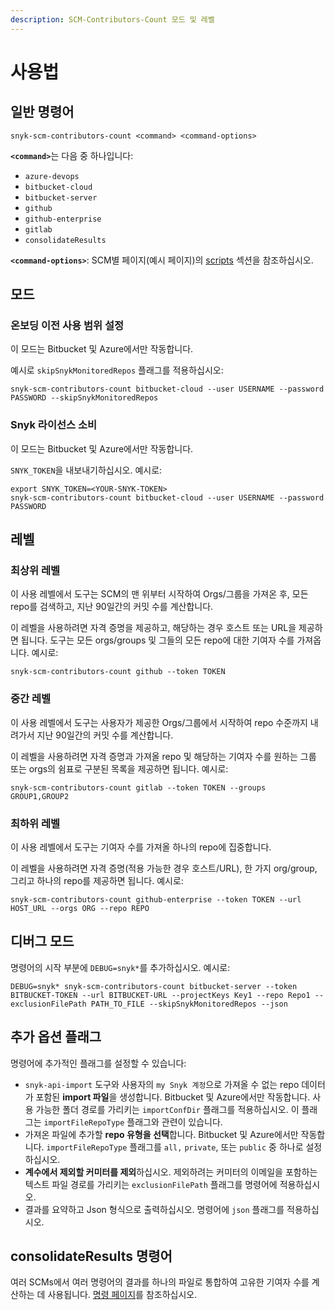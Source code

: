 ```yaml
---
description: SCM-Contributors-Count 모드 및 레벨
---
```


# 사용법

## 일반 명령어

```
snyk-scm-contributors-count <command> <command-options>
```

**`<command>`**&#xB294; 다음 중 하나입니다:

* `azure-devops`
* `bitbucket-cloud`
* `bitbucket-server`
* `github`
* `github-enterprise`
* `gitlab`
* `consolidateResults`

**`<command-options>`**: SCM별 페이지(예시 페이지)의 [scripts](scripts-for-scm-contributors-count/) 섹션을 참조하십시오.

## 모드

### 온보딩 이전 사용 범위 설정

이 모드는 Bitbucket 및 Azure에서만 작동합니다.

예시로 `skipSnykMonitoredRepos` 플래그를 적용하십시오:

```
snyk-scm-contributors-count bitbucket-cloud --user USERNAME --password PASSWORD --skipSnykMonitoredRepos
```

### Snyk 라이선스 소비

이 모드는 Bitbucket 및 Azure에서만 작동합니다.

`SNYK_TOKEN`을 내보내기하십시오. 예시로:

```
export SNYK_TOKEN=<YOUR-SNYK-TOKEN>
snyk-scm-contributors-count bitbucket-cloud --user USERNAME --password PASSWORD
```

## 레벨

### 최상위 레벨

이 사용 레벨에서 도구는 SCM의 맨 위부터 시작하여 Orgs/그룹을 가져온 후, 모든 repo를 검색하고, 지난 90일간의 커밋 수를 계산합니다.

이 레벨을 사용하려면 자격 증명을 제공하고, 해당하는 경우 호스트 또는 URL을 제공하면 됩니다. 도구는 모든 orgs/groups 및 그들의 모든 repo에 대한 기여자 수를 가져옵니다. 예시로:

```
snyk-scm-contributors-count github --token TOKEN
```

### 중간 레벨

이 사용 레벨에서 도구는 사용자가 제공한 Orgs/그룹에서 시작하여 repo 수준까지 내려가서 지난 90일간의 커밋 수를 계산합니다.

이 레벨을 사용하려면 자격 증명과 가져올 repo 및 해당하는 기여자 수를 원하는 그룹 또는 orgs의 쉼표로 구분된 목록을 제공하면 됩니다. 예시로:

```
snyk-scm-contributors-count gitlab --token TOKEN --groups GROUP1,GROUP2
```

### 최하위 레벨

이 사용 레벨에서 도구는 기여자 수를 가져올 하나의 repo에 집중합니다.

이 레벨을 사용하려면 자격 증명(적용 가능한 경우 호스트/URL), 한 가지 org/group, 그리고 하나의 repo를 제공하면 됩니다. 예시로:

```
snyk-scm-contributors-count github-enterprise --token TOKEN --url HOST_URL --orgs ORG --repo REPO
```

## 디버그 모드

명령어의 시작 부분에 `DEBUG=snyk*`를 추가하십시오. 예시로:

```
DEBUG=snyk* snyk-scm-contributors-count bitbucket-server --token BITBUCKET-TOKEN --url BITBUCKET-URL --projectKeys Key1 --repo Repo1 --exclusionFilePath PATH_TO_FILE --skipSnykMonitoredRepos --json
```

## 추가 옵션 플래그

명령어에 추가적인 플래그를 설정할 수 있습니다:

* `snyk-api-import` 도구와 사용자의 `my Snyk 계정`으로 가져올 수 없는 repo 데이터가 포함된 **import 파일**을 생성합니다. Bitbucket 및 Azure에서만 작동합니다. 사용 가능한 폴더 경로를 가리키는 `importConfDir` 플래그를 적용하십시오. 이 플래그는 `importFileRepoType` 플래그와 관련이 있습니다.
* 가져온 파일에 추가할 **repo 유형을 선택**합니다. Bitbucket 및 Azure에서만 작동합니다. `importFileRepoType` 플래그를 `all,` `private`, 또는 `public` 중 하나로 설정하십시오.
* **계수에서 제외할 커미터를 제외**하십시오. 제외하려는 커미터의 이메일을 포함하는 텍스트 파일 경로를 가리키는 `exclusionFilePath` 플래그를 명령어에 적용하십시오.
* 결과를 요약하고 Json 형식으로 출력하십시오. 명령어에 `json` 플래그를 적용하십시오.

## consolidateResults 명령어

여러 SCMs에서 여러 명령어의 결과를 하나의 파일로 통합하여 고유한 기여자 수를 계산하는 데 사용됩니다. [명령 페이지](consolidate-results.md)를 참조하십시오.
